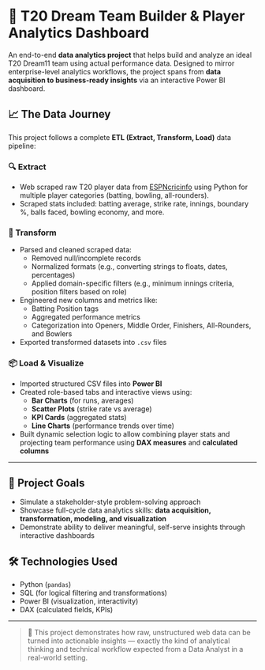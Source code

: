 # 🏏 T20 Dream Team Builder & Player Analytics Dashboard

An end-to-end **data analytics project** that helps build and analyze an ideal T20 Dream11 team using actual performance data. Designed to mirror enterprise-level analytics workflows, the project spans from **data acquisition to business-ready insights** via an interactive Power BI dashboard.

## 📈 The Data Journey

This project follows a complete **ETL (Extract, Transform, Load)** data pipeline:

### 🔍 Extract
- Web scraped raw T20 player data from [ESPNcricinfo](https://www.espncricinfo.com) using Python for multiple player categories (batting, bowling, all-rounders).
- Scraped stats included: batting average, strike rate, innings, boundary %, balls faced, bowling economy, and more.

### 🧹 Transform
- Parsed and cleaned scraped data:
  - Removed null/incomplete records
  - Normalized formats (e.g., converting strings to floats, dates, percentages)
  - Applied domain-specific filters (e.g., minimum innings criteria, position filters based on role)
- Engineered new columns and metrics like:
  - Batting Position tags
  - Aggregated performance metrics
  - Categorization into Openers, Middle Order, Finishers, All-Rounders, and Bowlers
- Exported transformed datasets into `.csv` files

### 📦 Load & Visualize
- Imported structured CSV files into **Power BI**
- Created role-based tabs and interactive views using:
  - **Bar Charts** (for runs, averages)
  - **Scatter Plots** (strike rate vs average)
  - **KPI Cards** (aggregated stats)
  - **Line Charts** (performance trends over time)
- Built dynamic selection logic to allow combining player stats and projecting team performance using **DAX measures** and **calculated columns**

---

## 🧠 Project Goals
- Simulate a stakeholder-style problem-solving approach
- Showcase full-cycle data analytics skills: **data acquisition, transformation, modeling, and visualization**
- Demonstrate ability to deliver meaningful, self-serve insights through interactive dashboards

## 🛠️ Technologies Used
- Python (`pandas`)
- SQL (for logical filtering and transformations)
- Power BI (visualization, interactivity)
- DAX (calculated fields, KPIs)

---

> 🎯 This project demonstrates how raw, unstructured web data can be turned into actionable insights — exactly the kind of analytical thinking and technical workflow expected from a Data Analyst in a real-world setting.

